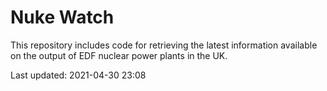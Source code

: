 # Nuke Watch

This repository includes code for retrieving the latest information available on the output of EDF nuclear power plants in the UK.

Last updated: 2021-04-30 23:08